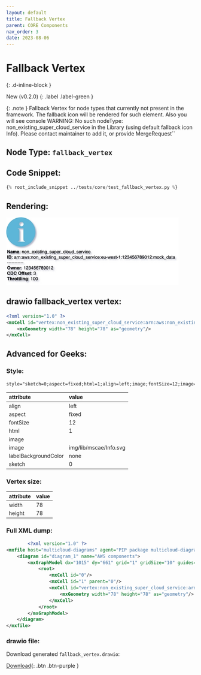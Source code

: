 ```yaml
---
layout: default
title: Fallback Vertex
parent: CORE Components
nav_order: 3
date: 2023-08-06
---
```


# Fallback Vertex
{: .d-inline-block }

New (v0.2.0)
{: .label .label-green }

{: .note }
Fallback Vertex for node types that currently not present in the framework. The fallback icon will be rendered for such element. 
Also you will see console WARNING: No such nodeType: non_existing_super_cloud_service in the Library (using default fallback icon Info). Please contact maintainer to add it, or provide MergeRequest``
## Node Type: ``fallback_vertex``

## Code Snippet:

```python
{% root_include_snippet ../tests/core/test_fallback_vertex.py %}
```

## Rendering:

![lambda](output/jpg/fallback_vertex.jpg)

## drawio fallback_vertex vertex:

```xml
<?xml version="1.0" ?>
<mxCell id="vertex:non_existing_super_cloud_service:arn:aws:non_existing_super_cloud_service:eu-west-1:123456789012:mock_data" parent="1" vertex="1">
    <mxGeometry width="78" height="78" as="geometry"/>
</mxCell>
```

## Advanced for Geeks:

### Style:
```html
style="sketch=0;aspect=fixed;html=1;align=left;image;fontSize=12;image=img/lib/mscae/Info.svg;labelBackgroundColor=none;"
```

| attribute | value |
|:----------|:------|
|align| left |
|aspect| fixed |
|fontSize| 12 |
|html| 1 |
|image|  |
|image| img/lib/mscae/Info.svg |
|labelBackgroundColor| none |
|sketch| 0 |

### Vertex size:

| attribute | value |
|:---------|:-----------|
| width    | 78  |
| height   |78|

### Full XML dump:
```xml
        <?xml version="1.0" ?>
<mxfile host="multicloud-diagrams" agent="PIP package multicloud-diagrams. Generate resources in draw.io compatible format for Cloud infrastructure. Copyrights @ Roman Tsypuk 2023. MIT license." type="MultiCloud">
    <diagram id="diagram_1" name="AWS components">
        <mxGraphModel dx="1015" dy="661" grid="1" gridSize="10" guides="1" tooltips="1" connect="1" arrows="1" fold="1" page="1" pageScale="1" pageWidth="850" pageHeight="1100" math="0" shadow="1">
            <root>
                <mxCell id="0"/>
                <mxCell id="1" parent="0"/>
                <mxCell id="vertex:non_existing_super_cloud_service:arn:aws:non_existing_super_cloud_service:eu-west-1:123456789012:mock_data" value="&lt;b&gt;Name&lt;/b&gt;: non_existing_super_cloud_service&lt;BR&gt;&lt;b&gt;ID&lt;/b&gt;: arn:aws:non_existing_super_cloud_service:eu-west-1:123456789012:mock_data&lt;BR&gt;-----------&lt;BR&gt;&lt;b&gt;Owner&lt;/b&gt;: 123456789012&lt;BR&gt;&lt;b&gt;CDC Offset&lt;/b&gt;: 3&lt;BR&gt;&lt;b&gt;Throttling&lt;/b&gt;: 100" style="sketch=0;aspect=fixed;html=1;align=left;image;fontSize=12;image=img/lib/mscae/Info.svg;labelBackgroundColor=none;" parent="1" vertex="1">
                    <mxGeometry width="78" height="78" as="geometry"/>
                </mxCell>
            </root>
        </mxGraphModel>
    </diagram>
</mxfile>
```

### drawio file:

Download generated ``fallback_vertex.drawio``:

[Download](output/drawio/fallback_vertex.drawio){: .btn .btn-purple }